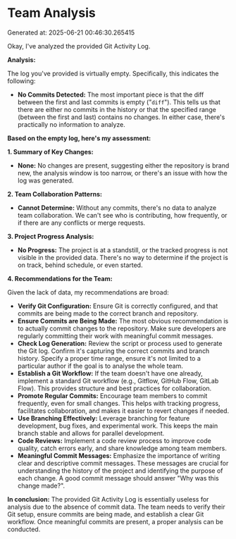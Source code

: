 # Team Analysis
Generated at: 2025-06-21 00:46:30.265415

Okay, I've analyzed the provided Git Activity Log.

**Analysis:**

The log you've provided is virtually empty.  Specifically, this indicates the following:

*   **No Commits Detected:** The most important piece is that the diff between the first and last commits is empty ("```diff```"). This tells us that there are either no commits in the history or that the specified range (between the first and last) contains no changes. In either case, there's practically no information to analyze.

**Based on the empty log, here's my assessment:**

**1. Summary of Key Changes:**

*   **None:** No changes are present, suggesting either the repository is brand new, the analysis window is too narrow, or there's an issue with how the log was generated.

**2. Team Collaboration Patterns:**

*   **Cannot Determine:**  Without any commits, there's no data to analyze team collaboration.  We can't see who is contributing, how frequently, or if there are any conflicts or merge requests.

**3. Project Progress Analysis:**

*   **No Progress:** The project is at a standstill, or the tracked progress is not visible in the provided data.  There's no way to determine if the project is on track, behind schedule, or even started.

**4. Recommendations for the Team:**

Given the lack of data, my recommendations are broad:

*   **Verify Git Configuration:**  Ensure Git is correctly configured, and that commits are being made to the correct branch and repository.
*   **Ensure Commits are Being Made:** The most obvious recommendation is to actually commit changes to the repository. Make sure developers are regularly committing their work with meaningful commit messages.
*   **Check Log Generation:**  Review the script or process used to generate the Git log.  Confirm it's capturing the correct commits and branch history.  Specify a proper time range, ensure it's not limited to a particular author if the goal is to analyse the whole team.
*   **Establish a Git Workflow:**  If the team doesn't have one already, implement a standard Git workflow (e.g., Gitflow, GitHub Flow, GitLab Flow). This provides structure and best practices for collaboration.
*   **Promote Regular Commits:** Encourage team members to commit frequently, even for small changes.  This helps with tracking progress, facilitates collaboration, and makes it easier to revert changes if needed.
*   **Use Branching Effectively:** Leverage branching for feature development, bug fixes, and experimental work.  This keeps the main branch stable and allows for parallel development.
*   **Code Reviews:** Implement a code review process to improve code quality, catch errors early, and share knowledge among team members.
*   **Meaningful Commit Messages:** Emphasize the importance of writing clear and descriptive commit messages.  These messages are crucial for understanding the history of the project and identifying the purpose of each change.  A good commit message should answer "Why was this change made?".

**In conclusion:**  The provided Git Activity Log is essentially useless for analysis due to the absence of commit data.  The team needs to verify their Git setup, ensure commits are being made, and establish a clear Git workflow. Once meaningful commits are present, a proper analysis can be conducted.
